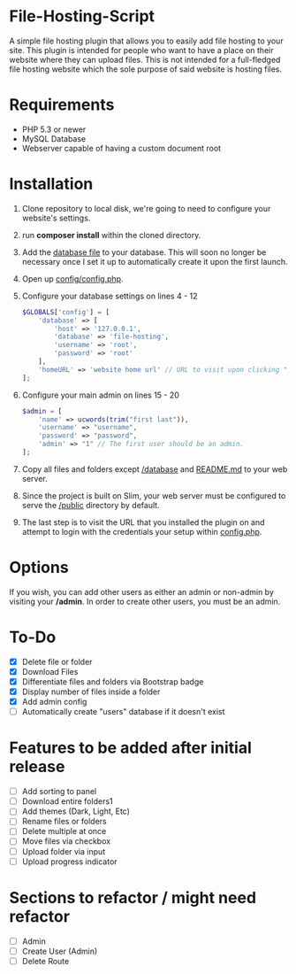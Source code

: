 # File-Hosting-Script

A simple file hosting plugin that allows you to easily add file hosting to your site. This plugin is intended for people who want to have a place on their website where they can upload files. This is not intended for a full-fledged file hosting website which the sole purpose of said website is hosting files.

# Requirements

* PHP 5.3 or newer
* MySQL Database 
* Webserver capable of having a custom document root

# Installation

1. Clone repository to local disk, we're going to need to configure your website's settings.
2. run **composer install** within the cloned directory.
3. Add the [database file](https://github.com/joe-scotto/file-hosting/blob/master/database/users.sql) to your database. This will soon no longer be necessary once I set it up to automatically create it upon the first launch.
4. Open up [config/config.php](https://github.com/joe-scotto/file-hosting/blob/master/config/config.php).
5. Configure your database settings on lines 4 - 12

    ```php
    $GLOBALS['config'] = [
        'database' => [
            'host' => '127.0.0.1',
            'database' => 'file-hosting',
            'username' => 'root',
            'password' => 'root'
        ],
        'homeURL' => 'website home url' // URL to visit upon clicking "back to home" 
    ];
    ```

6. Configure your main admin on lines 15 - 20

    ```php 
    $admin = [
        'name' => ucwords(trim("first last")),
        'username' => "username",
        'password' => "password",
        'admin' => "1" // The first user should be an admin. 
    ];
    ```

7. Copy all files and folders except [/database](https://github.com/joe-scotto/file-hosting/tree/master/database) and [README.md](https://github.com/joe-scotto/file-hosting/blob/master/README.md) to your web server. 
8. Since the project is built on Slim, your web server must be configured to serve the [/public](https://github.com/joe-scotto/file-hosting/tree/master/public) directory by default. 
9. The last step is to visit the URL that you installed the plugin on and attempt to login with the credentials your setup within [config.php](https://github.com/joe-scotto/file-hosting/tree/master/config/config.php).

# Options

If you wish, you can add other users as either an admin or non-admin by visiting your **/admin**. In order to create other users, you must be an admin. 

# To-Do

- [x] Delete file or folder
- [x] Download Files
- [x] Differentiate files and folders via Bootstrap badge
- [x] Display number of files inside a folder
- [x] Add admin config
- [ ] Automatically create "users" database if it doesn't exist

# Features to be added after initial release

- [ ] Add sorting to panel
- [ ] Download entire folders1
- [ ] Add themes (Dark, Light, Etc)
- [ ] Rename files or folders
- [ ] Delete multiple at once
- [ ] Move files via checkbox
- [ ] Upload folder via input
- [ ] Upload progress indicator

# Sections to refactor / might need refactor

- [ ] Admin
- [ ] Create User (Admin)
- [ ] Delete Route
